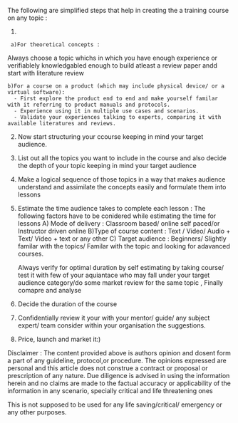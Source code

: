 The following are simplified steps that help in creating the a training course on any topic :

1) 
     
     a)For theoretical concepts :
Always choose a topic whichs in which you have enough experience  or verifiablely  knowledgabled enough to build atleast a review paper andd start with literature review
  
    b)For a course on a product (which may include physical device/ or a virtual software):
      - First explore the product end to end and make yourself familar with it referring to product manuals and protocols.
      - Experience using it in multiple use cases and scenarios.
      - Validate your experiences talking to experts, comparing it with available literatures and reviews.
 2)  Now start structuring your ccourse keeping in mind your target audience.
 3)  List out all the topics you want to include in the course and also decide the depth of your topic keeping in mind your target audience 
 4)  Make a logical sequence of those topics in a way that makes audience  understand and assimilate  the concepts easily and formulate them into lessons
 5)  Estimate the time audience takes to complete each lesson :
       The following factors have to be conidered while estimating the time for lessons
            A) Mode of delivery : Classroom based/ online self paced/or Instructor driven online
            B)Type of course content : Text / Video/ Audio + Text/ Video + text or any other 
            C) Target audience : Beginners/ Slightly familar with the topics/ Familar with the topic and looking for adavanced courses.
            
       Always verify for optimal duration by self estimating by taking course/ test it with few of your aquiantace who may fall under your target audience category/do some market review for the same topic , Finally comapre and analyse
  6)   Decide the duration of the course
  7)   Confidentially review it your with your mentor/ guide/ any subject expert/ team consider within your organisation the suggestions.
  8)   Price, launch and market it:)
  
  
 
  
  Disclaimer :
  The content provided above is authors opinion and dosent form a part of any guideline, protocol,or procedure.
  The opinions expressed are personal and this article does not construe a contract or proposal or prescription of any nature. Due diligence is advised in using the information herein and no claims are made to the factual accuracy or applicability of the information in any scenario, specially critical and life threatening ones
  
  
  
  
  
  This is not supposed to be used for any life saving/critical/ emergency or any other purposes.
  
